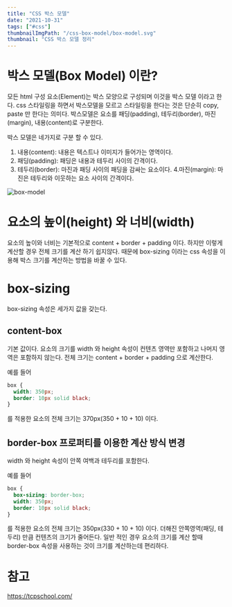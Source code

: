 ```yaml
---
title: "CSS 박스 모델"
date: "2021-10-31"
tags: ["#css"]
thumbnailImgPath: "/css-box-model/box-model.svg"
thumbnail: "CSS 박스 모델 정리"
---
```


# 박스 모델(Box Model) 이란?

모든 html 구성 요소(Element)는 박스 모양으로 구성되며 이것을 박스 모델 이라고 한다. css 스타일링을 하면서 박스모델을 모르고 스타일링을 한다는 것은 단순히 copy, paste 만 한다는 의미다. 박스모델은 요소를 패딩(padding), 테두리(border), 마진(margin), 내용(content)로 구분한다.

박스 모델은 네가지로 구분 할 수 있다.

1. 내용(content): 내용은 텍스트나 이미지가 들어가는 영역이다.
2. 패딩(padding): 패딩은 내용과 테두리 사이의 간격이다.
3. 테두리(border): 마진과 패딩 사이의 패딩을 감싸는 요소이다. 4.마진(margin): 마진은 테두리와 이웃하는 요소 사이의 간격이다.

![box-model](http://tcpschool.com/lectures/img_css_boxmodel.png)

# 요소의 높이(height) 와 너비(width)

요소의 높이와 너비는 기본적으로 content + border + padding 이다. 하지만 이렇게 계산할 경우 전체 크기를 계산 하기 쉽지않다. 때문에 box-sizing 이라는 css 속성을 이용해 박스 크기를 계산하는 방법을 바꿀 수 있다.

# box-sizing

box-sizing 속성은 세가지 값을 갖는다.

## content-box

기본 값이다. 요소의 크기를 width 와 height 속성이 컨텐츠 영역만 포함하고 나머지 영역은 포함하지 않는다. 전체 크기는 content + border + padding 으로 계산한다.

예를 들어

```css
box {
  width: 350px;
  border: 10px solid black;
}
```

를 적용한 요소의 전체 크기는 370px(350 + 10 + 10) 이다.

## border-box 프로퍼티를 이용한 계산 방식 변경

width 와 height 속성이 안쪽 여백과 테두리를 포함한다.

예를 들어

```css
box {
  box-sizing: border-box;
  width: 350px;
  border: 10px solid black;
}
```

를 적용한 요소의 전체 크기는 350px(330 + 10 + 10) 이다. 더해진 안쪽영역(패딩, 테두리) 만큼 컨텐츠의 크기가 줄어든다.
일반 적인 경우 요소의 크기를 계산 할때 border-box 속성을 사용하는 것이 크기를 계산하는데 편리하다.

# 참고

https://tcpschool.com/
